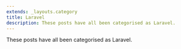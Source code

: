 ```yaml
---
extends: _layouts.category
title: Laravel
description: These posts have all been categorised as Laravel.
---
```


These posts have all been categorised as Laravel.
